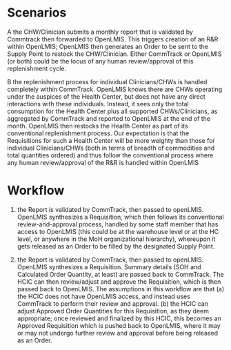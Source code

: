 # Scenarios

A  the CHW/Clinician submits a monthly report that is validated by Commtrack then forwarded to OpenLMIS.  This triggers creation of an R&R within OpenLMIS; OpenLMIS then generates an Order to be sent to the Supply Point to restock the CHW/Clinician.  Either CommTrack or OpenLMIS (or both) could be the locus of any human review/approval of this replenishment cycle.
 
B  the replenishment process for individual Clinicians/CHWs is handled completely within CommTrack.  OpenLMIS knows there are CHWs operating under the auspices of the Health Center, but does not have any direct interactions with these individuals.  Instead, it sees only the total consumption for the Health Center plus all supported CHWs/Clinicians, as aggregated by CommTrack and reported to OpenLMIS at the end of the month.  OpenLMIS then restocks the Health Center as part of its conventional replenishment process.  Our expectation is that the Requisitions for such a Health Center will be more weighty than those for individual Clinicians/CHWs (both in terms of breadth of commodities and total quantities ordered) and thus follow the conventional process where any human review/approval of the R&R is handled within OpenLMIS
 
# Workflow

1)  the Report is validated by CommTrack, then passed to openLMIS.  OpenLMIS synthesizes a Requisition, which then follows its conventional review-and-approval process, handled by some staff member that has access to OpenLMIS (this could be at the warehouse level or at the HC level, or anywhere in the MoH organizational hierarchy), whereupon it gets released as an Order to be filled by the designated Supply Point.

3)  the Report is validated by CommTrack, then passed to openLMIS.  OpenLMIS synthesizes a Requisition.   Summary details (SOH and Calculated Order Quantity, at least) are passed back to CommTrack.  The HCIC can then review/adjust and approve the Requisition, which is then passed back to OpenLMIS.   The assumptions in this workflow are that (a) the HCIC does not have OpenLMIS access, and instead uses CommTrack to perform their review and approval.   (b) the HCIC can adjust Approved Order Quantities for this Requisition, as they deem appropriate; once reviewed and finalized by this HCIC, this becomes an Approved Requisition which is pushed back to OpenLMIS, where it may or may not undergo further review and approval before being released as an Order.  